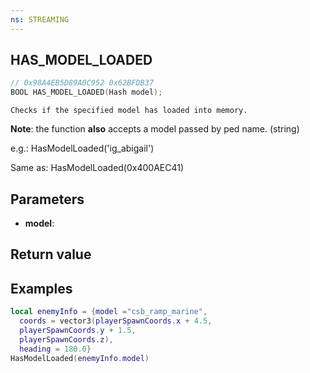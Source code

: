 ```yaml
---
ns: STREAMING
---
```

## HAS_MODEL_LOADED

```c
// 0x98A4EB5D89A0C952 0x62BFDB37
BOOL HAS_MODEL_LOADED(Hash model);
```

```
Checks if the specified model has loaded into memory.  
```
**Note**: the function **also** accepts a model passed by ped name. (string)

e.g.: HasModelLoaded('ig_abigail')

Same as: HasModelLoaded(0x400AEC41)


## Parameters
* **model**: 

## Return value

## Examples
```lua
local enemyInfo = {model ="csb_ramp_marine",
  coords = vector3(playerSpawnCoords.x + 4.5,        
  playerSpawnCoords.y + 1.5,
  playerSpawnCoords.z),
  heading = 180.0}
HasModelLoaded(enemyInfo.model)
```
